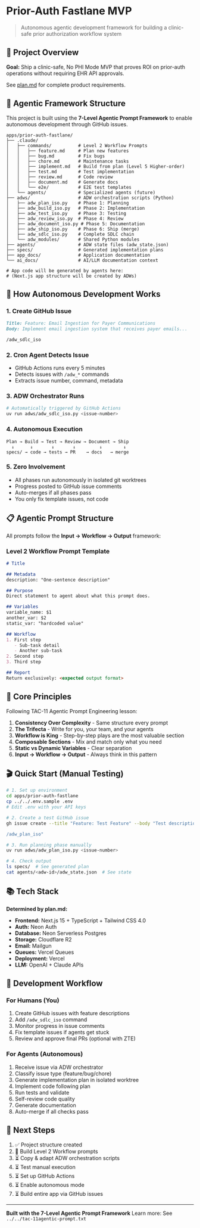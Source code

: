 # Prior-Auth Fastlane MVP

> Autonomous agentic development framework for building a clinic-safe prior authorization workflow system

## 🎯 Project Overview

**Goal:** Ship a clinic-safe, No PHI Mode MVP that proves ROI on prior-auth operations without requiring EHR API approvals.

See [plan.md](../../plan.md) for complete product requirements.

## 🤖 Agentic Framework Structure

This project is built using the **7-Level Agentic Prompt Framework** to enable autonomous development through GitHub issues.

```
apps/prior-auth-fastlane/
├── .claude/
│   ├── commands/          # Level 2 Workflow Prompts
│   │   ├── feature.md     # Plan new features
│   │   ├── bug.md         # Fix bugs
│   │   ├── chore.md       # Maintenance tasks
│   │   ├── implement.md   # Build from plan (Level 5 Higher-order)
│   │   ├── test.md        # Test implementation
│   │   ├── review.md      # Code review
│   │   ├── document.md    # Generate docs
│   │   └── e2e/           # E2E test templates
│   └── agents/            # Specialized agents (future)
├── adws/                  # ADW orchestration scripts (Python)
│   ├── adw_plan_iso.py    # Phase 1: Planning
│   ├── adw_build_iso.py   # Phase 2: Implementation
│   ├── adw_test_iso.py    # Phase 3: Testing
│   ├── adw_review_iso.py  # Phase 4: Review
│   ├── adw_document_iso.py # Phase 5: Documentation
│   ├── adw_ship_iso.py    # Phase 6: Ship (merge)
│   ├── adw_sdlc_iso.py    # Complete SDLC chain
│   └── adw_modules/       # Shared Python modules
├── agents/                # ADW state files (adw_state.json)
├── specs/                 # Generated implementation plans
├── app_docs/              # Application documentation
└── ai_docs/               # AI/LLM documentation context

# App code will be generated by agents here:
# (Next.js app structure will be created by ADWs)
```

## 🚀 How Autonomous Development Works

### 1. Create GitHub Issue
```markdown
Title: Feature: Email Ingestion for Payer Communications
Body: Implement email ingestion system that receives payer emails...

/adw_sdlc_iso
```

### 2. Cron Agent Detects Issue
- GitHub Actions runs every 5 minutes
- Detects issues with `/adw_*` commands
- Extracts issue number, command, metadata

### 3. ADW Orchestrator Runs
```bash
# Automatically triggered by GitHub Actions
uv run adws/adw_sdlc_iso.py <issue-number>
```

### 4. Autonomous Execution
```
Plan → Build → Test → Review → Document → Ship
  ↓      ↓       ↓       ↓         ↓        ↓
specs/ → code → tests → PR    → docs   → merge
```

### 5. Zero Involvement
- All phases run autonomously in isolated git worktrees
- Progress posted to GitHub issue comments
- Auto-merges if all phases pass
- You only fix template issues, not code

## 📋 Agentic Prompt Structure

All prompts follow the **Input → Workflow → Output** framework:

### Level 2 Workflow Prompt Template
```markdown
# Title

## Metadata
description: "One-sentence description"

## Purpose
Direct statement to agent about what this prompt does.

## Variables
variable_name: $1
another_var: $2
static_var: "hardcoded value"

## Workflow
1. First step
   - Sub-task detail
   - Another sub-task
2. Second step
3. Third step

## Report
Return exclusively: <expected output format>
```

## 🧱 Core Principles

Following TAC-11 Agentic Prompt Engineering lesson:

1. **Consistency Over Complexity** - Same structure every prompt
2. **The Trifecta** - Write for you, your team, and your agents
3. **Workflow is King** - Step-by-step plays are the most valuable section
4. **Composable Sections** - Mix and match only what you need
5. **Static vs Dynamic Variables** - Clear separation
6. **Input → Workflow → Output** - Always think in this pattern

## 🎬 Quick Start (Manual Testing)

```bash
# 1. Set up environment
cd apps/prior-auth-fastlane
cp ../../.env.sample .env
# Edit .env with your API keys

# 2. Create a test GitHub issue
gh issue create --title "Feature: Test Feature" --body "Test description

/adw_plan_iso"

# 3. Run planning phase manually
uv run adws/adw_plan_iso.py <issue-number>

# 4. Check output
ls specs/  # See generated plan
cat agents/<adw-id>/adw_state.json  # See state
```

## 📚 Tech Stack

**Determined by plan.md:**
- **Frontend:** Next.js 15 + TypeScript + Tailwind CSS 4.0
- **Auth:** Neon Auth
- **Database:** Neon Serverless Postgres
- **Storage:** Cloudflare R2
- **Email:** Mailgun
- **Queues:** Vercel Queues
- **Deployment:** Vercel
- **LLM:** OpenAI + Claude APIs

## 🔧 Development Workflow

### For Humans (You)
1. Create GitHub issues with feature descriptions
2. Add `/adw_sdlc_iso` command
3. Monitor progress in issue comments
4. Fix template issues if agents get stuck
5. Review and approve final PRs (optional with ZTE)

### For Agents (Autonomous)
1. Receive issue via ADW orchestrator
2. Classify issue type (feature/bug/chore)
3. Generate implementation plan in isolated worktree
4. Implement code following plan
5. Run tests and validate
6. Self-review code quality
7. Generate documentation
8. Auto-merge if all checks pass

## 📖 Next Steps

1. ✅ Project structure created
2. 🔄 Build Level 2 Workflow prompts
3. ⏳ Copy & adapt ADW orchestration scripts
4. ⏳ Test manual execution
5. ⏳ Set up GitHub Actions
6. ⏳ Enable autonomous mode
7. ⏳ Build entire app via GitHub issues

---

**Built with the 7-Level Agentic Prompt Framework**
Learn more: See `../../tac-11agentic-prompt.txt`
